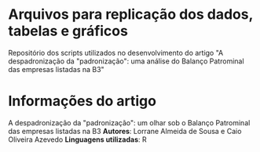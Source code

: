 
# Arquivos para replicação dos dados, tabelas e gráficos
Repositório dos scripts utilizados no desenvolvimento do artigo "A despadronização da "padronização": uma análise do Balanço Patrominal das empresas listadas na B3" 

# Informações do artigo
A despadronização da "padronização": um olhar sob o Balanço Patrominal das empresas listadas na B3
**Autores**: Lorrane Almeida de Sousa e Caio Oliveira Azevedo
**Linguagens utilizadas**: R 


